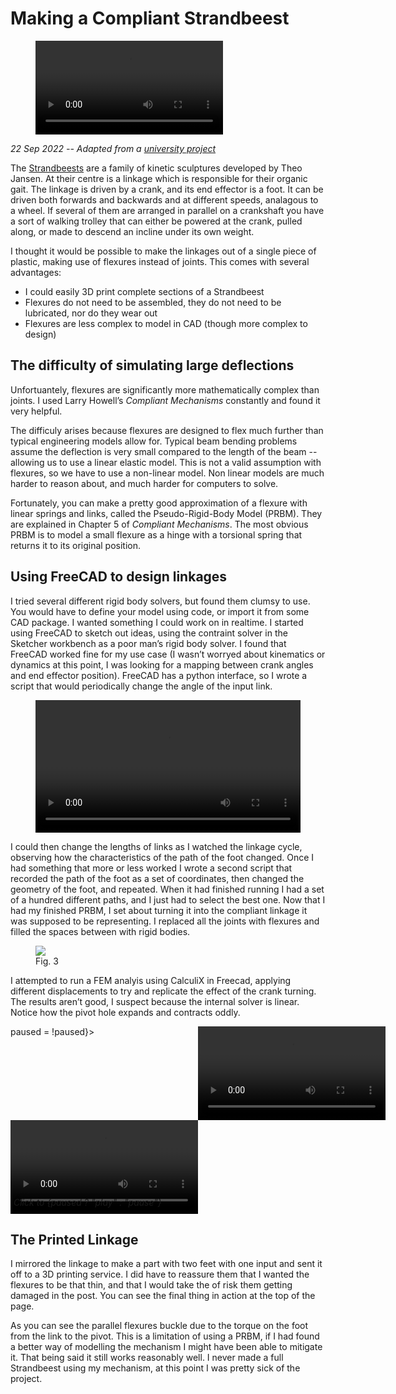 <title>Making a Compliant Strandbeest"</title>

# Making a Compliant Strandbeest

<script>

  import VideoPlayer from '$lib/VideoPlayer.svelte'
  let paused = true

</script>


<figure>
  <video loop controls>
    <source src="/strandbeest/final.webm">
    <source src="/strandbeest/final.mp4">
  </video>
</figure>


_22 Sep 2022 -- Adapted from a <a data-sveltekit-reload href="/strandbeest/poster.pdf">university project</a>_

The <a href="https://www.strandbeest.com/">Strandbeests</a> are a family of kinetic sculptures developed by Theo Jansen. At their centre is a linkage which is responsible for their organic gait. The linkage is driven by a crank, and its end effector is a foot. It can be driven both forwards and backwards and at different speeds, analagous to a wheel. If several of them are arranged in parallel on a crankshaft you have a sort of walking trolley that can either be powered at the crank, pulled along, or made to descend an incline under its own weight.

I thought it would be possible to make the linkages out of a single piece of plastic, making use of flexures instead of joints. This comes with several advantages:

 - I could easily 3D print complete sections of a Strandbeest
 - Flexures do not need to be assembled, they do not need to be lubricated, nor do they wear out
 - Flexures are less complex to model in CAD (though more complex to design)

## The difficulty of simulating large deflections
Unfortuantely, flexures are significantly more mathematically complex than joints. I used Larry Howell’s <em>Compliant Mechanisms</em> constantly and found it very helpful.

The difficuly arises because flexures are designed to flex much further than typical engineering models allow for. Typical beam bending problems assume the deflection is very small compared to the length of the beam -- allowing us to use a linear elastic model. This is not a valid assumption with flexures, so we have to use a non-linear model. Non linear models are much harder to reason about, and much harder for computers to solve.

Fortunately, you can make a pretty good approximation of a flexure with linear springs and links, called the Pseudo-Rigid-Body Model (PRBM). They are explained in Chapter 5 of <em>Compliant Mechanisms</em>. The most obvious PRBM is to model a small flexure as a hinge with a torsional spring that returns it to its original position.

## Using FreeCAD to design linkages
I tried several different rigid body solvers, but found them clumsy to use. You would have to define your model using code, or import it from some CAD package. I wanted something I could work on in realtime. I started using FreeCAD to sketch out ideas, using the contraint solver in the Sketcher workbench as a poor man’s rigid body solver. I found that FreeCAD worked fine for my use case (I wasn’t worryed about kinematics or dynamics at this point, I was looking for a mapping between crank angles and end effector position). FreeCAD has a python interface, so I wrote a script that would periodically change the angle of the input link.

<figure>
  <video controls style="object-fit:contain; object-position: bottom center ;width:100%">
  <source src="/strandbeest/screencast.webm">
  <video>

  <figcaption>Fig. 2</figcaption>
</figure>

I could then change the lengths of links as I watched the linkage cycle, observing how the characteristics of the path of the foot changed. Once I had something that more or less worked I wrote a second script that recorded the path of the foot as a set of coordinates, then changed the geometry of the foot, and repeated. When it had finished running I had a set of a hundred different paths, and I just had to select the best one. Now that I had my finished PRBM, I set about turning it into the compliant linkage it was supposed to be representing. I replaced all the joints with flexures and filled the spaces between with rigid bodies.

<figure>
  <img src="/strandbeest/my-prbm.webp"/>
  <figcaption>Fig. 3</figcaption>
</figure>


I attempted to run a FEM analyis using CalculiX in Freecad, applying different displacements to try and replicate the effect of the crank turning. The results aren’t good, I suspect because the internal solver is linear. Notice how the pivot hole expands and contracts oddly.

<div style="position:relative; display:grid; grid-template-columns: 1fr 1fr" on:click={() => paused = !paused}>
  <video loop bind:paused>
    <source src="/strandbeest/prbm.webm">
    <source src="/strandbeest/prbm.mp4">
  </video>
  <video loop bind:paused>
    <source src="/strandbeest/fem.webm">
    <source src="/strandbeest/fem.mp4">
  </video>

  <em style="position:absolute; bottom: 10px; left: 5px" >Click to {paused ? "play" : "pause"}</em>
</div>



## The Printed Linkage
I mirrored the linkage to make a part with two feet with one input and sent it off to a 3D printing service. I did have to reassure them that I wanted the flexures to be that thin, and that I would take the of risk them getting damaged in the post. You can see the final thing in action at the top of the page.

As you can see the parallel flexures buckle due to the torque on the foot from the link to the pivot. This is a limitation of using a PRBM, if I had found a better way of modelling the mechanism I might have been able to mitigate it. That being said it still works reasonably well. I never made a full Strandbeest using my mechanism, at this point I was pretty sick of the project.

